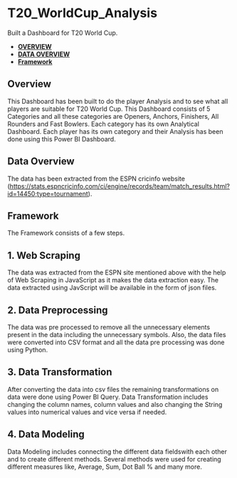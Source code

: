 # T20_WorldCup_Analysis
Built a Dashboard for T20 World Cup.

-  [**OVERVIEW**](https://github.com/ananyasaxenaaa23/T20_WorldCup_Analysis/edit/main/README.md#overview)
-  [**DATA OVERVIEW**](https://github.com/ananyasaxenaaa23/T20_WorldCup_Analysis/edit/main/README.md#dataoverview)
-  [**Framework**](https://github.com/ananyasaxenaaa23/T20_WorldCup_Analysis/edit/main/README.md)


## Overview
This Dashboard has been built to do the player Analysis and to see what all players are suitable for T20 World Cup. This Dashboard consists of 5 Categories and all these categories are Openers, Anchors, Finishers, All Rounders and Fast Bowlers.
Each category has its own Analytical Dashboard. Each player has its own category and their Analysis has been done using this Power BI Dashboard.



## Data Overview
The data has been extracted from the ESPN cricinfo website (https://stats.espncricinfo.com/ci/engine/records/team/match_results.html?id=14450;type=tournament).



## Framework
The Framework consists of a few steps.

## 1. Web Scraping
The data was extracted from the ESPN site mentioned above with the help of Web Scraping in JavaScript as it makes the data extraction easy. The data extracted using JavScript will be available in the form of json files.

## 2. Data Preprocessing
The data was pre processed to remove all the unnecessary elements present in the data including the unnecessary symbols. Also, the data files were converted into CSV format and all the data pre processing was done using Python. 

## 3. Data Transformation
After converting the data into csv files the remaining transformations on data were done using Power BI Query. Data Transformation includes changing the column names, column values and also changing the String values into numerical values and vice versa if needed. 

## 4. Data Modeling
Data Modeling includes connecting the different data fieldswith each other and to create different methods. Several methods were used for creating different measures like, Average, Sum, Dot Ball % and many more.
